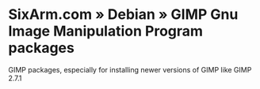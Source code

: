 # SixArm.com » Debian » GIMP Gnu Image Manipulation Program packages 

GIMP packages, especially for installing newer versions of GIMP like GIMP 2.7.1